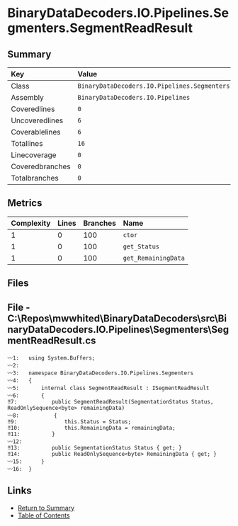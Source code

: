 ﻿# BinaryDataDecoders.IO.Pipelines.Segmenters.SegmentReadResult

## Summary

| Key             | Value                                                          |
| :-------------- | :------------------------------------------------------------- |
| Class           | `BinaryDataDecoders.IO.Pipelines.Segmenters.SegmentReadResult` |
| Assembly        | `BinaryDataDecoders.IO.Pipelines`                              |
| Coveredlines    | `0`                                                            |
| Uncoveredlines  | `6`                                                            |
| Coverablelines  | `6`                                                            |
| Totallines      | `16`                                                           |
| Linecoverage    | `0`                                                            |
| Coveredbranches | `0`                                                            |
| Totalbranches   | `0`                                                            |

## Metrics

| Complexity | Lines | Branches | Name                |
| :--------- | :---- | :------- | :------------------ |
| 1          | 0     | 100      | `ctor`              |
| 1          | 0     | 100      | `get_Status`        |
| 1          | 0     | 100      | `get_RemainingData` |

## Files

## File - C:\Repos\mwwhited\BinaryDataDecoders\src\BinaryDataDecoders.IO.Pipelines\Segmenters\SegmentReadResult.cs

```CSharp
〰1:   using System.Buffers;
〰2:   
〰3:   namespace BinaryDataDecoders.IO.Pipelines.Segmenters
〰4:   {
〰5:       internal class SegmentReadResult : ISegmentReadResult
〰6:       {
‼7:           public SegmentReadResult(SegmentationStatus Status, ReadOnlySequence<byte> remainingData)
〰8:           {
‼9:               this.Status = Status;
‼10:              this.RemainingData = remainingData;
‼11:          }
〰12:  
‼13:          public SegmentationStatus Status { get; }
‼14:          public ReadOnlySequence<byte> RemainingData { get; }
〰15:      }
〰16:  }
```

## Links

* [Return to Summary](Summary.md)
* [Table of Contents](../TOC.md)


